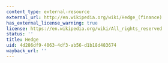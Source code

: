 ```yaml
---
content_type: external-resource
external_url: http://en.wikipedia.org/wiki/Hedge_(finance)
has_external_license_warning: true
license: https://en.wikipedia.org/wiki/All_rights_reserved
status: ''
title: Hedge
uid: 4d286df9-4063-4df3-ab56-d1b18d483674
wayback_url: ''
---
```

